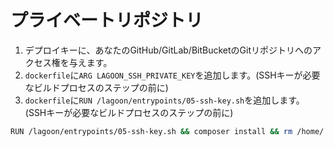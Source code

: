 # プライベートリポジトリ

1. デプロイキーに、あなたのGitHub/GitLab/BitBucketのGitリポジトリへのアクセス権を与えます。
2. `dockerfile`に`ARG LAGOON_SSH_PRIVATE_KEY`を追加します。(SSHキーが必要なビルドプロセスのステップの前に)
3. `dockerfile`に`RUN /lagoon/entrypoints/05-ssh-key.sh`を追加します。(SSHキーが必要なビルドプロセスのステップの前に)

```bash title="プライベートリポジトリの設定"
RUN /lagoon/entrypoints/05-ssh-key.sh && composer install && rm /home/.ssh/key
```
